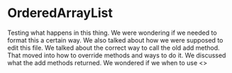 # OrderedArrayList
Testing what happens in this thing. We were wondering if we needed to format this a certain way.
We also talked about how we were supposed to edit this file.
We talked about the correct way to call the old add method.
That moved into how to override methods and ways to do it.
We discussed what the add methods returned.
We wondered if we when to use <>
